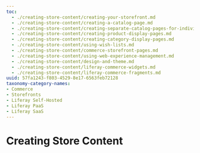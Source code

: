 ```yaml
---
toc:
  - ./creating-store-content/creating-your-storefront.md
  - ./creating-store-content/creating-a-catalog-page.md
  - ./creating-store-content/creating-separate-catalog-pages-for-individual-product-catalogs.md
  - ./creating-store-content/creating-product-display-pages.md
  - ./creating-store-content/creating-category-display-pages.md
  - ./creating-store-content/using-wish-lists.md
  - ./creating-store-content/commerce-storefront-pages.md
  - ./creating-store-content/using-web-experience-management.md
  - ./creating-store-content/design-and-theme.md
  - ./creating-store-content/liferay-commerce-widgets.md
  - ./creating-store-content/liferay-commerce-fragments.md
uuid: 57fa1243-f803-4529-8e17-6563feb72128
taxonomy-category-names:
- Commerce
- Storefronts
- Liferay Self-Hosted
- Liferay PaaS
- Liferay SaaS
---
```

# Creating Store Content
